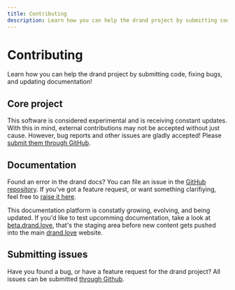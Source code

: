 ```yaml
---
title: Contributing
description: Learn how you can help the drand project by submitting code, fixing bugs, and updating documentation!
---
```


# Contributing

Learn how you can help the drand project by submitting code, fixing bugs, and updating documentation!

## Core project

This software is considered experimental and is receiving constant updates. With this in mind, external contributions may not be accepted without just cause. However, bug reports and other issues are gladly accepted! Please [submit them through GitHub](https://github.com/drand/drand/issues).

## Documentation

Found an error in the drand docs? You can file an issue in the [GitHub repository](https://github.com/drand/website/issues). If you've got a feature request, or want something clarifiying, feel free to [raise it here](https://github.com/drand/website/issues).

This documentation platform is constatly growing, evolving, and being updated. If you'd like to test upcomming documentation, take a look at [beta.drand.love](https://beta.drand.love), that's the staging area before new content gets pushed into the main [drand.love](drand.love) website.

## Submitting issues

Have you found a bug, or have a feature request for the drand project? All issues can be submitted [through Github](https://github.com/drand/drand/issues).
